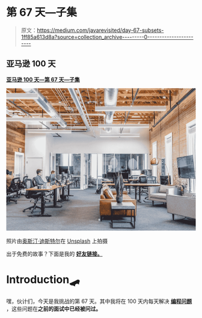 # 第 67 天—子集

> 原文：<https://medium.com/javarevisited/day-67-subsets-1ff85a613d8a?source=collection_archive---------0----------------------->

## 亚马逊 100 天

[**亚马逊 100 天—第 67 天—子集**](https://leetcode.com/problems/subsets/)

![](img/e754a1ee73f747216322394396c80398.png)

照片由[奥斯汀·迪斯特尔](https://unsplash.com/@austindistel?utm_source=unsplash&utm_medium=referral&utm_content=creditCopyText)在 [Unsplash](https://unsplash.com/t/business-work?utm_source=unsplash&utm_medium=referral&utm_content=creditCopyText) 上拍摄

出于免费的故事？下面是我的 [**好友链接。**](/@akshay_ravindran/day-67-subsets-1ff85a613d8a?source=friends_link&sk=c3b6853fb119c6f9c6453d3800627b5c)

# Introduction🛹

嘿，伙计们，今天是我挑战的第 67 天。其中我将在 100 天内每天解决 [**编程问题**](/javarevisited/top-21-string-programming-interview-questions-for-beginners-and-experienced-developers-56037048de45) ，这些问题在**之前的面试中已经被问过。**